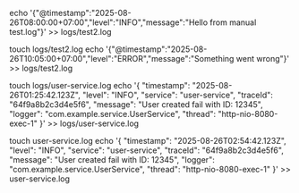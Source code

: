 echo '{"@timestamp":"2025-08-26T08:00:00+07:00","level":"INFO","message":"Hello from manual test.log"}' >> logs/test2.log


touch logs/test2.log
echo '{"@timestamp":"2025-08-26T10:05:00+07:00","level":"ERROR","message":"Something went wrong"}' >> logs/test2.log

touch logs/user-service.log
echo '{ "timestamp": "2025-08-26T01:25:42.123Z", "level": "INFO", "service": "user-service", "traceId": "64f9a8b2c3d4e5f6", "message": "User created fail with ID: 12345", "logger": "com.example.service.UserService", "thread": "http-nio-8080-exec-1" }' >> logs/user-service.log



touch user-service.log
echo '{ "timestamp": "2025-08-26T02:54:42.123Z", "level": "INFO", "service": "user-service", "traceId": "64f9a8b2c3d4e5f6", "message": "User created fail with ID: 12345", "logger": "com.example.service.UserService", "thread": "http-nio-8080-exec-1" }' >> user-service.log